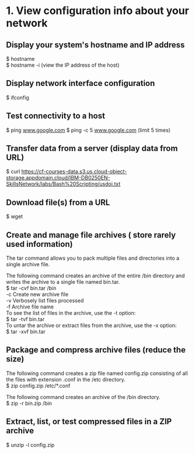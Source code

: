 # 1. View configuration info about your network
##  Display your system's hostname and IP address
$ hostname   
$ hostname -i (view the IP address of the host)

## Display network interface configuration
$ ifconfig

## Test connectivity to a host
$ ping www.google.com
$ ping -c 5 www.google.com (limit 5 times)

## Transfer data from a server (display data from URL)
$ curl https://cf-courses-data.s3.us.cloud-object-storage.appdomain.cloud/IBM-DB0250EN-SkillsNetwork/labs/Bash%20Scripting/usdoi.txt

## Download file(s) from a URL

$ wget

## Create and manage file archives ( store rarely used information)
The tar command allows you to pack multiple files and directories into a single archive file.  

The following command creates an archive of the entire /bin directory and writes the archive to a single file named bin.tar.  
$ tar -cvf bin.tar /bin   
-c	Create new archive file  
-v	Verbosely list files processed  
-f	Archive file name    
To see the list of files in the archive, use the -t option:  
$ tar -tvf bin.tar  
To untar the archive or extract files from the archive, use the -x option:  
$ tar -xvf bin.tar

## Package and compress archive files (reduce the size)
The following command creates a zip file named config.zip consisting of all the files with extension .conf in the /etc directory.  
$ zip config.zip /etc/*.conf

The following command creates an archive of the /bin directory.  
$ zip -r bin.zip /bin

## Extract, list, or test compressed files in a ZIP archive
$ unzip -l config.zip
